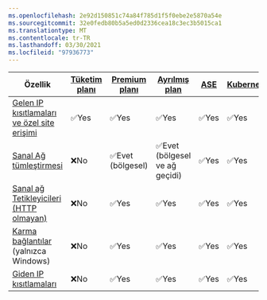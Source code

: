 ```yaml
---
ms.openlocfilehash: 2e92d150851c74a84f785d1f5f0ebe2e5870a54e
ms.sourcegitcommit: 32e0fedb80b5a5ed0d2336cea18c3ec3b5015ca1
ms.translationtype: MT
ms.contentlocale: tr-TR
ms.lasthandoff: 03/30/2021
ms.locfileid: "97936773"
---
```



| Özellik |[Tüketim planı](../articles/azure-functions/consumption-plan.md)|[Premium planı](../articles/azure-functions/functions-premium-plan.md)|[Ayrılmış plan](../articles/azure-functions/dedicated-plan.md)|[ASE](../articles/app-service/environment/intro.md)| [Kubernetes](../articles/azure-functions/functions-kubernetes-keda.md) |
|----------------|-----------|----------------|---------|-----------------------| ---|
|[Gelen IP kısıtlamaları ve özel site erişimi](../articles/azure-functions/functions-networking-options.md#inbound-access-restrictions)|✅Yes|✅Yes|✅Yes|✅Yes|✅Yes|
|[Sanal Ağ tümleştirmesi](../articles/azure-functions/functions-networking-options.md#virtual-network-integration)|❌No|✅Evet (bölgesel)|✅Evet (bölgesel ve ağ geçidi)|✅Yes| ✅Yes|
|[Sanal ağ Tetikleyicileri (HTTP olmayan)](../articles/azure-functions/functions-networking-options.md#virtual-network-triggers-non-http)|❌No| ✅Yes |✅Yes|✅Yes|✅Yes|
|[Karma bağlantılar](../articles/azure-functions/functions-networking-options.md#hybrid-connections) (yalnızca Windows)|❌No|✅Yes|✅Yes|✅Yes|✅Yes|
|[Giden IP kısıtlamaları](../articles/azure-functions/functions-networking-options.md#outbound-ip-restrictions)|❌No| ✅Yes|✅Yes|✅Yes|✅Yes|